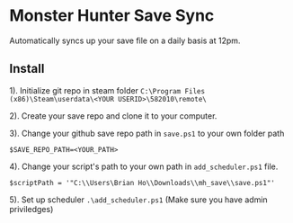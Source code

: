 # Monster Hunter Save Sync

Automatically syncs up your save file on a daily basis at 12pm.

## Install

1). Initialize git repo in steam folder `C:\Program Files (x86)\Steam\userdata\<YOUR USERID>\582010\remote\`

2). Create your save repo and clone it to your computer.

3). Change your github save repo path in `save.ps1` to your own folder path

```
$SAVE_REPO_PATH=<YOUR_PATH>
```

4). Change your script's path to your own path in `add_scheduler.ps1` file.

```
$scriptPath = '"C:\\Users\Brian Ho\\Downloads\\mh_save\\save.ps1"'
```

5). Set up scheduler `.\add_scheduler.ps1` (Make sure you have admin priviledges)
